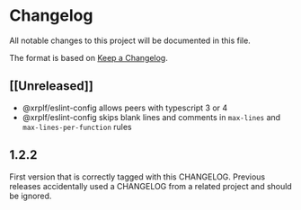 # Changelog

All notable changes to this project will be documented in this file.

The format is based on [Keep a Changelog](https://keepachangelog.com/en/1.0.0/).

## [[Unreleased]]
- @xrplf/eslint-config allows peers with typescript 3 or 4
- @xrplf/eslint-config skips blank lines and comments in
  `max-lines` and `max-lines-per-function` rules


## 1.2.2
First version that is correctly tagged with this CHANGELOG. Previous releases
accidentally used a CHANGELOG from a related project and should be ignored.
